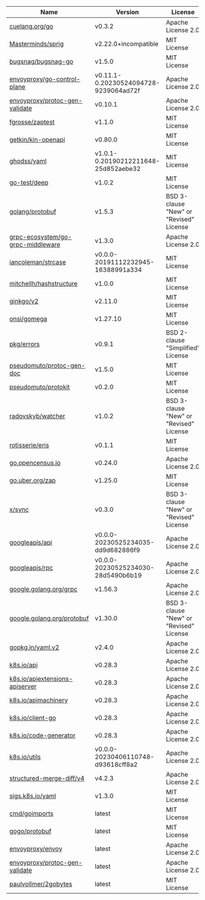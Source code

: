 Name|Version|License
---|---|---
[cuelang.org/go](https://cuelang.org/go)|v0.3.2|Apache License 2.0
[Masterminds/sprig](https://github.com/Masterminds/sprig)|v2.22.0+incompatible|MIT License
[bugsnag/bugsnag-go](https://github.com/bugsnag/bugsnag-go)|v1.5.0|MIT License
[envoyproxy/go-control-plane](https://github.com/envoyproxy/go-control-plane)|v0.11.1-0.20230524094728-9239064ad72f|Apache License 2.0
[envoyproxy/protoc-gen-validate](https://github.com/envoyproxy/protoc-gen-validate)|v0.10.1|Apache License 2.0
[fgrosse/zaptest](https://github.com/fgrosse/zaptest)|v1.1.0|MIT License
[getkin/kin-openapi](https://github.com/getkin/kin-openapi)|v0.80.0|MIT License
[ghodss/yaml](https://github.com/ghodss/yaml)|v1.0.1-0.20190212211648-25d852aebe32|MIT License
[go-test/deep](https://github.com/go-test/deep)|v1.0.2|MIT License
[golang/protobuf](https://github.com/golang/protobuf)|v1.5.3|BSD 3-clause "New" or "Revised" License
[grpc-ecosystem/go-grpc-middleware](https://github.com/grpc-ecosystem/go-grpc-middleware)|v1.3.0|Apache License 2.0
[iancoleman/strcase](https://github.com/iancoleman/strcase)|v0.0.0-20191112232945-16388991a334|MIT License
[mitchellh/hashstructure](https://github.com/mitchellh/hashstructure)|v1.0.0|MIT License
[ginkgo/v2](https://github.com/onsi/ginkgo)|v2.11.0|MIT License
[onsi/gomega](https://github.com/onsi/gomega)|v1.27.10|MIT License
[pkg/errors](https://github.com/pkg/errors)|v0.9.1|BSD 2-clause "Simplified" License
[pseudomuto/protoc-gen-doc](https://github.com/pseudomuto/protoc-gen-doc)|v1.5.0|MIT License
[pseudomuto/protokit](https://github.com/pseudomuto/protokit)|v0.2.0|MIT License
[radovskyb/watcher](https://github.com/radovskyb/watcher)|v1.0.2|BSD 3-clause "New" or "Revised" License
[rotisserie/eris](https://github.com/rotisserie/eris)|v0.1.1|MIT License
[go.opencensus.io](https://go.opencensus.io)|v0.24.0|Apache License 2.0
[go.uber.org/zap](https://go.uber.org/zap)|v1.25.0|MIT License
[x/sync](https://golang.org/x/sync)|v0.3.0|BSD 3-clause "New" or "Revised" License
[googleapis/api](https://google.golang.org/genproto/googleapis/api)|v0.0.0-20230525234035-dd9d682886f9|Apache License 2.0
[googleapis/rpc](https://google.golang.org/genproto/googleapis/rpc)|v0.0.0-20230525234030-28d5490b6b19|Apache License 2.0
[google.golang.org/grpc](https://google.golang.org/grpc)|v1.56.3|Apache License 2.0
[google.golang.org/protobuf](https://google.golang.org/protobuf)|v1.30.0|BSD 3-clause "New" or "Revised" License
[gopkg.in/yaml.v2](https://gopkg.in/yaml.v2)|v2.4.0|Apache License 2.0
[k8s.io/api](https://k8s.io/api)|v0.28.3|Apache License 2.0
[k8s.io/apiextensions-apiserver](https://k8s.io/apiextensions-apiserver)|v0.28.3|Apache License 2.0
[k8s.io/apimachinery](https://k8s.io/apimachinery)|v0.28.3|Apache License 2.0
[k8s.io/client-go](https://k8s.io/client-go)|v0.28.3|Apache License 2.0
[k8s.io/code-generator](https://k8s.io/code-generator)|v0.28.3|Apache License 2.0
[k8s.io/utils](https://k8s.io/utils)|v0.0.0-20230406110748-d93618cff8a2|Apache License 2.0
[structured-merge-diff/v4](https://sigs.k8s.io/structured-merge-diff/v4)|v4.2.3|Apache License 2.0
[sigs.k8s.io/yaml](https://sigs.k8s.io/yaml)|v1.3.0|MIT License
[cmd/goimports](https://golang.org/x/tools/cmd/goimports)|latest|MIT License
[gogo/protobuf](https://github.com/gogo/protobuf)|latest|MIT License
[envoyproxy/envoy](https://github.com/envoyproxy/envoy)|latest|Apache License 2.0
[envoyproxy/protoc-gen-validate](https://github.com/envoyproxy/protoc-gen-validate)|latest|Apache License 2.0
[paulvollmer/2gobytes](https://github.com/paulvollmer/2gobytes)|latest|MIT License
